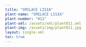 ```yaml
---
title: "SMILACE LISIA"
plant-name: "SMILACE LISIA"
plant-number: "011"
plant-xml: /assets/xml/plant011.xml
plant-img: /assets/img/plant011.jpg
layout: single-xml
toc: true
---
```

